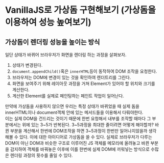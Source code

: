 # VanillaJS로 가상돔 구현해보기 (가상돔을 이용하여 성능 높여보기)

## 가상돔이 렌더링 성능을 높이는 방식
일단 상태가 바뀌어 브라우저가 화면을 렌더링 하는 과정을 살펴보자.
1. 상태가 변경된다.
2. `document.appendChild()`혹은 `innerHTML`등이 동작하여 DOM 조작을 요청한다.
3. 브라우저는 DOM에 변경이 있는 것을 확인하여 렌더트리를 그린다.
4. 화면을 보여주기 위해 레이아웃 과정을 거쳐 Element가 있어야 할 위치와 크기를 계산한다.
5. 계산한 Element를 실제로 페인팅하는 페인트 작업이 일어난다.

만약에 가상돔을 사용하지 않으면 우리는 특정 상태가 바뀌었을 때 실제 돔을 innerHTML이나 document객체 안에 있는 메서드들을 이용해서 다뤄야한다.
<br/>
이는 실제 DOM을 건드리는 것이기 때문에 한번 요청해서 내부를 조작할 때마다 그 부분에서는 위에 있는 3~5가 반복된다.
3~5과정을 최대한 줄이려면 어떻게 해야할까?
바뀐 부분을 계산해서 한번에 DOM조작을 하면 3~5과정이 한번만 일어나지않을까 생각해볼 수 있다.
이에 대한 아이디어로 가상돔을 쓸 수 있다.
실제로 브라우저가 다루는 DOM이 아닌 DOM과 비슷한 구조로 이루어진 JS 객체를 메모리에 올려놓고 바뀐 부분을 감지하여 객체를 바꿔놓은 이후에
이를 한번에 실제 DOM에 끼워넣는 방식으로 수많은 렌더링 과정의 횟수를 줄일 수 있다.